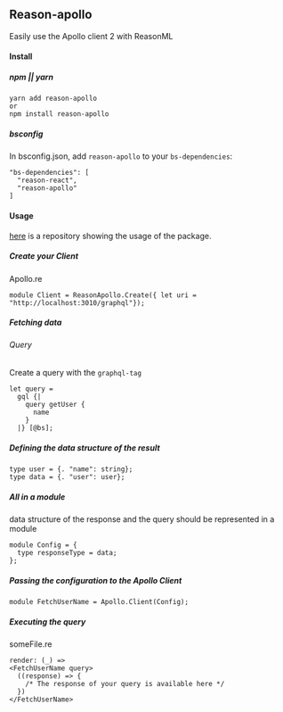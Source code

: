 ## Reason-apollo

Easily use the Apollo client 2 with ReasonML

#### Install

##### npm || yarn
```
yarn add reason-apollo
or
npm install reason-apollo
```

##### bsconfig
In bsconfig.json, add `reason-apollo` to your `bs-dependencies`:
```
"bs-dependencies": [
  "reason-react",
  "reason-apollo"
]
```


#### Usage 
 
 [here](https://github.com/Gregoirevda/reason-apollo-test-usage) is a repository showing the usage of the package.
 
 
 ##### Create your Client
 
 
 Apollo.re
 ```
 module Client = ReasonApollo.Create({ let uri = "http://localhost:3010/graphql"});
 
 ```
 
  
  ##### Fetching data
  
  ###### Query
  Create a query with the `graphql-tag`
  ```
  let query =
    gql {|
      query getUser {
        name
      }
    |} [@bs];
  ```
  ##### Defining the data structure of the result
  ```
  type user = {. "name": string};
  type data = {. "user": user};
  ```
  
  ##### All in a module
  data structure of the response and the query should be represented in a module 
  ```
  module Config = {
    type responseType = data;
  };
 
  ```
  
  ##### Passing the configuration to the Apollo Client
  ```
  module FetchUserName = Apollo.Client(Config);
  ```
  
  ##### Executing the query
  someFile.re
  ```
  render: (_) =>
  <FetchUserName query>
    ((response) => {
      /* The response of your query is available here */
    })
  </FetchUserName>
  ```
